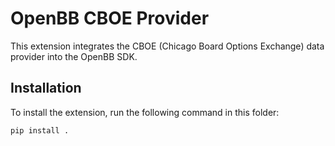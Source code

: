 # OpenBB CBOE Provider

This extension integrates the CBOE (Chicago Board Options Exchange) data provider
into the OpenBB SDK.

## Installation

To install the extension, run the following command in this folder:

```bash
pip install .
```
